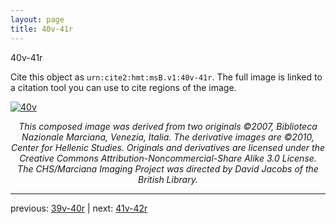 ```yaml
---
layout: page
title: 40v-41r
---
```


40v-41r

Cite this object as `urn:cite2:hmt:msB.v1:40v-41r`. The full image is linked to a citation tool you can use to cite regions of the image.

[![40v](http://www.homermultitext.org/iipsrv?IIIF=/project/homer/pyramidal/deepzoom/hmt/vbbifolio/v1/vb_40v_41r.tif/full/800,/0/default.jpg)](http://www.homermultitext.org/ict2/?urn=urn:cite2:hmt:vbbifolio.v1:vb_40v_41r) 

<p style="text-align: center; font-style: italic;">This composed image was derived from two originals ©2007, Biblioteca Nazionale Marciana, Venezia, Italia. The derivative images are ©2010, Center for Hellenic Studies. Originals and derivatives are licensed under the Creative Commons Attribution-Noncommercial-Share Alike 3.0 License. The CHS/Marciana Imaging Project was directed by David Jacobs of the British Library.</p>

---

previous: [39v-40r](../39v-40r/) | next: [41v-42r](../41v-42r/)